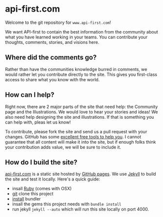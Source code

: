# api-first.com

Welcome to the git repository for `www.api-first.com`!

We want API-first to contain the best information from the community about what you have learned working in your teams.  You can contribute your thoughts, comments, stories, and visions here.  

## Where did the comments go?

Rather than have the communities knowledge burred in comments, we would rather let you contribute directly to the site.  This gives you first-class access to share what you know with the world.

## How can I help?

Right now, there are 2 major parts of the site that need help: the Community page and the Illustrations.  We would love to hear your stories and ideas!  We also need help designing the site and illustrations.  If that is something you can help with, pleas let us know!

To contribute, please fork the site and send us a pull request with your changes.  GitHub has some [excellent free tools to help you](https://help.github.com/articles/using-pull-requests).  I cannot guarantee that all content will make it into the site, but if enough folks think your contribution adds value, we will be sure to include it.

## How do I build the site?

[api-first.com](http://api-first.com) is a static site hosted by [GitHub pages](http://pages.github.com/).  We use [Jekyll](http://jekyllrb.com/) to build the site and test it locally.  Here's a quick guide:

- insall [Ruby](http://www.ruby-lang.org/) (comes with OSX)
- [git](http://git-scm.com/) clone this project
- [install](http://gembundler.com/) bundler
- insall the gems this project needs with `bundle install`
- run jekyll `jekyll --auto` which will run this site locally on port 4000.